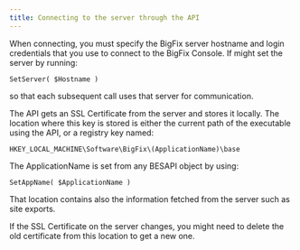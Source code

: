 ```yaml
---
title: Connecting to the server through the API
---
```


When connecting, you must specify the BigFix server hostname and login credentials
that you use to connect to the BigFix Console.
If might set the server by running:
```
SetServer( $Hostname )
```
so that each subsequent call uses that server for communication.

The API gets an SSL Certificate from the server and stores it locally. The location
where this key is stored is either the current path of the executable using the API,
or a registry key named:
```
HKEY_LOCAL_MACHINE\Software\BigFix\(ApplicationName)\base
```
The ApplicationName is set from any BESAPI object by using:
```
SetAppName( $ApplicationName )
```
That location contains also the information fetched from the server such as site exports.

If the SSL Certificate on the server changes, you might need to delete the old certificate 
from this location to get a new one.